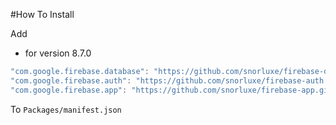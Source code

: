 #How To Install

Add

- for version 8.7.0
```csharp
"com.google.firebase.database": "https://github.com/snorluxe/firebase-database.git?path=Assets/_Root#8.7.0",
"com.google.firebase.auth": "https://github.com/snorluxe/firebase-auth.git?path=Assets/_Root#8.7.0",
"com.google.firebase.app": "https://github.com/snorluxe/firebase-app.git?path=Assets/_Root#8.7.0",
```

To `Packages/manifest.json`